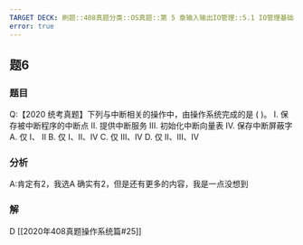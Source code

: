 ```yaml
---
TARGET DECK: 刷题::408真题分类::OS真题::第 5 章输入输出IO管理::5.1 IO管理基础::题6
error: true
---
```

## 题6
### 题目
Q:【2020 统考真题】下列与中断相关的操作中，由操作系统完成的是 ( )。
I. 保存被中断程序的中断点 
II. 提供中断服务
III. 初始化中断向量表 
IV. 保存中断屏蔽字
A. 仅 I、 II 
B. 仅 I、II、IV 
C. 仅 III、IV 
D. 仅 II、III、IV
### 分析
A:肯定有2，我选A
确实有2，但是还有更多的内容，我是一点没想到
### 解
D
[[2020年408真题操作系统篇#25]]

